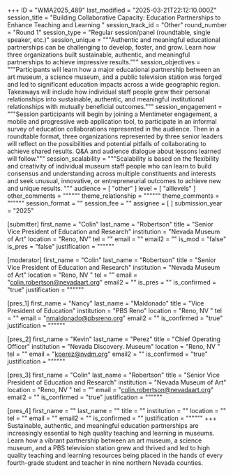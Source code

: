 +++
ID = "WMA2025_489"
last_modified = "2025-03-21T22:12:10.000Z"
session_title = "Building Collaborative Capacity: Education Partnerships to Enhance Teaching and Learning "
session_track_id = "Other"
round_number = "Round 1"
session_type = "Regular session/panel (roundtable, single speaker, etc.)"
session_unique = """Authentic and meaningful educational partnerships can be challenging to develop, foster, and grow. Learn how three organizations built sustainable, authentic, and meaningful partnerships to achieve impressive results."""
session_objectives = """Participants will learn how a major educational partnership between an art museum, a science museum, and a public television station was forged and led to significant education impacts across a wide geographic region. Takeaways will include how individual staff people grew their personal relationships into sustainable, authentic, and meaningful institutional relationships with mutually beneficial outcomes."""
session_engagement = """Session participants will begin by joining a Mentimeter engagement, a mobile and progressive web application tool, to participate in an informal survey of education collaborations represented in the audience. Then in a roundtable format, three organizations represented by three senior leaders will reflect on the possibilities and potential pitfalls of collaborating to achieve shared results. Q&A and audience dialogue about lessons learned will follow."""
session_scalability = """Scalability is based on the flexibility and creativity of individual museum staff people who can learn to build consensus and understanding across multiple constituents and interests and seek unusual, innovative, or entrepreneurial outcomes to achieve new and unique results.
"""
audience = [ "other" ]
level = [ "alllevels" ]
other_comments = """"""
theme_relationship = """"""
theme_comments = """"""
session_format = ""
session_fee = ""
assignee = [  ]
submission_year = "2025"

[submitter]
first_name = "Colin"
last_name = "Robertson"
title = "Senior Vice President of Education and Research"
institution = "Nevada Museum of Art"
location = "Reno, NV"
tel = ""
email = ""
email2 = ""
is_mod = "false"
is_pres = "false"
justification = """"""

[moderator]
first_name = "Colin"
last_name = "Robertson"
title = "Senior Vice President of Education and Research"
institution = "Nevada Museum of Art"
location = "Reno, NV "
tel = ""
email = "colin.robertson@nevadaart.org"
email2 = ""
is_pres = ""
is_confirmed = "true"
justification = """"""

[pres_1]
first_name = "Nancy"
last_name = "Maldonado"
title = "Vice President of Education"
institution = "PBS Reno"
location = "Reno, NV "
tel = ""
email = "nmaldonado@pbsreno.org"
email2 = ""
is_confirmed = "true"
justification = """"""

[pres_2]
first_name = "Kevin"
last_name = "Perez"
title = "Chief Operating Officer"
institution = "Nevada Discovery. Museum"
location = "Reno, NV "
tel = ""
email = "kperez@nvdm.org"
email2 = ""
is_confirmed = "true"
justification = """"""

[pres_3]
first_name = "Colin"
last_name = "Robertson"
title = "Senior Vice President of Education and Research"
institution = "Nevada Museum of Art"
location = "Reno, NV "
tel = ""
email = "colin.robertson@nevadaart.org"
email2 = ""
is_confirmed = "true"
justification = """"""

[pres_4]
first_name = ""
last_name = ""
title = ""
institution = ""
location = ""
tel = ""
email = ""
email2 = ""
is_confirmed = ""
justification = """"""
+++
Sustainable, authentic, and meaningful education partnerships are increasingly essential to high quality teaching and learning in museums. Learn how a vibrant partnership between an art museum, a science museum, and a PBS television station grew and thrived and led to high quality teaching and learning resources being placed in the hands of every fourth-grade student and teacher in nine northern Nevada counties.
